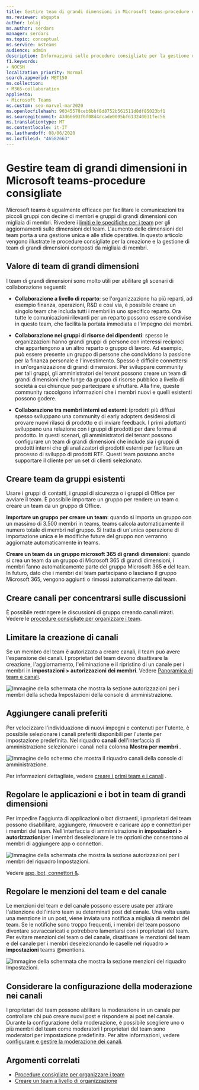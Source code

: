 ```yaml
---
title: Gestire team di grandi dimensioni in Microsoft teams-procedure consigliate
ms.reviewer: abgupta
author: lolaj
ms.author: serdars
manager: serdars
ms.topic: conceptual
ms.service: msteams
audience: admin
description: Informazioni sulle procedure consigliate per la gestione di team di grandi dimensioni in Microsoft teams per soddisfare le esigenze dell'organizzazione.
f1.keywords:
- NOCSH
localization_priority: Normal
search.appverid: MET150
ms.collection:
- M365-collaboration
appliesto:
- Microsoft Teams
ms.custom: seo-marvel-mar2020
ms.openlocfilehash: 90345578ceb6bbf8d8752b561511d8df85023bf1
ms.sourcegitcommit: 43d66693f6f08d4dcade0095bf613240031fec56
ms.translationtype: MT
ms.contentlocale: it-IT
ms.lasthandoff: 08/06/2020
ms.locfileid: "46582663"
---
```

<a name="manage-large-teams-in-microsoft-teams---best-practices"></a>Gestire team di grandi dimensioni in Microsoft teams-procedure consigliate
======================================================

Microsoft teams è ugualmente efficace per facilitare le comunicazioni tra piccoli gruppi con decine di membri e gruppi di grandi dimensioni con migliaia di membri. Rivedere i [limiti e le specifiche per i team](limits-specifications-teams.md) per gli aggiornamenti sulle dimensioni del team. L'aumento delle dimensioni del team porta a una gestione unica e alle sfide operative. In questo articolo vengono illustrate le procedure consigliate per la creazione e la gestione di team di grandi dimensioni composti da migliaia di membri.

## <a name="value-of-large-teams"></a>Valore di team di grandi dimensioni

I team di grandi dimensioni sono molto utili per abilitare gli scenari di collaborazione seguenti:

- **Collaborazione a livello di reparto**: se l'organizzazione ha più reparti, ad esempio finanza, operazioni, R&D e così via, è possibile creare un singolo team che includa tutti i membri in uno specifico reparto. Ora tutte le comunicazioni rilevanti per un reparto possono essere condivise in questo team, che facilita la portata immediata e l'impegno dei membri.

- **Collaborazione nei gruppi di risorse dei dipendenti**: spesso le organizzazioni hanno grandi gruppi di persone con interessi reciproci che appartengono a un altro reparto o gruppo di lavoro. Ad esempio, può essere presente un gruppo di persone che condividono la passione per la finanza personale e l'investimento. Spesso è difficile connettersi in un'organizzazione di grandi dimensioni. Per sviluppare community per tali gruppi, gli amministratori del tenant possono creare un team di grandi dimensioni che funge da gruppo di risorse pubblico a livello di società a cui chiunque può partecipare e sfruttare. Alla fine, queste community raccolgono informazioni che i membri nuovi e quelli esistenti possono godere.

- **Collaborazione tra membri interni ed esterni: i**prodotti più diffusi spesso sviluppano una community di early adopters desiderosi di provare nuovi rilasci di prodotto e di inviare feedback. I primi adottanti sviluppano una relazione con i gruppi di prodotti per dare forma al prodotto. In questi scenari, gli amministratori del tenant possono configurare un team di grandi dimensioni che include sia i gruppi di prodotti interni che gli analizzatori di prodotti esterni per facilitare un processo di sviluppo di prodotti RTF. Questi team possono anche supportare il cliente per un set di clienti selezionato.

## <a name="create-teams-from-existing-groups"></a>Creare team da gruppi esistenti

Usare i gruppi di contatti, i gruppi di sicurezza o i gruppi di Office per avviare il team. È possibile importare un gruppo per rendere un team o creare un team da un gruppo di Office.

**Importare un gruppo per creare un team**: quando si importa un gruppo con un massimo di 3.500 membri in teams, teams calcola automaticamente il numero totale di membri nel gruppo. Si tratta di un'unica operazione di importazione unica e le modifiche future del gruppo non verranno aggiornate automaticamente in teams.

**Creare un team da un gruppo microsoft 365 di grandi dimensioni**: quando si crea un team da un gruppo di Microsoft 365 di grandi dimensioni, i membri fanno automaticamente parte del gruppo Microsoft 365 **e** del team. In futuro, dato che i membri del team partecipano o lasciano il gruppo Microsoft 365, vengono aggiunti o rimossi automaticamente dal team.

## <a name="create-channels-to-focus-discussions"></a>Creare canali per concentrarsi sulle discussioni

È possibile restringere le discussioni di gruppo creando canali mirati. Vedere le [procedure consigliate per organizzare i team](best-practices-organizing.md).

## <a name="restrict-channel-creation"></a>Limitare la creazione di canali

Se un membro del team è autorizzato a creare canali, il team può avere l'espansione dei canali. I proprietari del team devono disattivare la creazione, l'aggiornamento, l'eliminazione e il ripristino di un canale per i membri in **impostazioni > autorizzazioni dei membri**. Vedere [Panoramica di team e canali](teams-channels-overview.md).

![Immagine della schermata che mostra la sezione autorizzazioni per i membri della scheda Impostazioni della console di amministrazione.](media/no-channel-creation.png "Immagine della sezione autorizzazioni per i membri della scheda Impostazioni della console di amministrazione. Le opzioni Consenti ai membri di creare o eliminare i canali sono deselezionate.")

## <a name="add-favorite-channels"></a>Aggiungere canali preferiti

Per velocizzare l'individuazione di nuovi impegni e contenuti per l'utente, è possibile selezionare i canali preferiti disponibili per l'utente per impostazione predefinita. Nel riquadro **canali** dell'interfaccia di amministrazione selezionare i canali nella colonna **Mostra per membri** .

![Immagine dello schermo che mostra il riquadro canali della console di amministrazione.](media/favorite-channels.png "Immagine dello schermo che mostra il riquadro canali della console di amministrazione. Alcuni canali sono controllati per la presentazione per i membri.")

 Per informazioni dettagliate, vedere [creare i primi team e i canali](get-started-with-teams-create-your-first-teams-and-channels.md) .

## <a name="regulate-applications-and-bots-in-large-teams"></a>Regolare le applicazioni e i bot in team di grandi dimensioni

Per impedire l'aggiunta di applicazioni o bot distraenti, i proprietari del team possono disabilitare, aggiungere, rimuovere e caricare app e connettori per i membri del team. Nell'interfaccia di amministrazione in **impostazioni > autorizzazioni**per i membri deselezionare le tre opzioni che consentono ai membri di aggiungere app o connettori.

![Immagine della schermata che mostra la sezione autorizzazioni per i membri del riquadro Impostazioni.](media/disable-bots-connectors.png "Immagine della schermata che mostra la sezione autorizzazioni per i membri del riquadro Impostazioni. Le opzioni per consentire ai membri di aggiungere app o connettori sono deselezionate.")

Vedere [app, bot, connettori &](deploy-apps-microsoft-teams-landing-page.md).

## <a name="regulate-team-and-channel-mentions"></a>Regolare le menzioni del team e del canale

Le menzioni del team e del canale possono essere usate per attirare l'attenzione dell'intero team su determinati post del canale. Una volta usata una menzione in un post, viene inviata una notifica a migliaia di membri del team. Se le notifiche sono troppo frequenti, i membri del team possono diventare sovraccaricati e potrebbero lamentarsi con i proprietari del team. Per evitare menzioni del team o del canale, disattivare le menzioni del team e del canale per i membri deselezionando le caselle nel riquadro **> impostazioni** teams @mentions.

![Immagine della schermata che mostra la sezione menzioni del riquadro Impostazioni.](media/no-at-mentions.png "Immagine della schermata che mostra la sezione menzioni del riquadro Impostazioni. Le opzioni per la visualizzazione e l'accesso ai membri alle menzioni sono deselezionate.")

## <a name="consider-setting-up-moderation-in-your-channels"></a>Considerare la configurazione della moderazione nei canali

I proprietari del team possono abilitare la moderazione in un canale per controllare chi può creare nuovi post e rispondere ai post nel canale. Durante la configurazione della moderazione, è possibile scegliere uno o più membri del team come moderatori I proprietari del team sono moderatori per impostazione predefinita. Per altre informazioni, vedere [configurare e gestire la moderazione dei canali](manage-channel-moderation-in-teams.md).

## <a name="related-topics"></a>Argomenti correlati

- [Procedure consigliate per organizzare i team](best-practices-organizing.md)
- [Creare un team a livello di organizzazione](create-an-org-wide-team.md)
